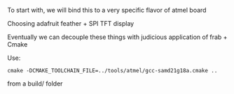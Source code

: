 To start with, we will bind this to a very specific flavor of atmel board

Choosing adafruit feather + SPI TFT display

Eventually we can decouple these things with judicious application of frab + Cmake

Use:

`cmake -DCMAKE_TOOLCHAIN_FILE=../tools/atmel/gcc-samd21g18a.cmake ..`

from a build/ folder
